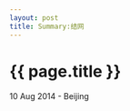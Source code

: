 ```yaml
---
layout: post
title: Summary:结网
---
```


{{ page.title }}
================

<p class="meta">10 Aug 2014 - Beijing</p>
